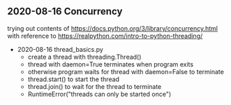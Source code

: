 ## 2020-08-16 Concurrency
trying out contents of 
https://docs.python.org/3/library/concurrency.html
with reference to
https://realpython.com/intro-to-python-threading/

- 2020-08-16 thread_basics.py
  - create a thread with threading.Thread()
  - thread with daemon=True terminates when program exits
  - otherwise program waits for thread with daemon=False to terminate
  - thread.start() to start the thread
  - thread.join() to wait for the thread to terminate
  - RuntimeError("threads can only be started once")
